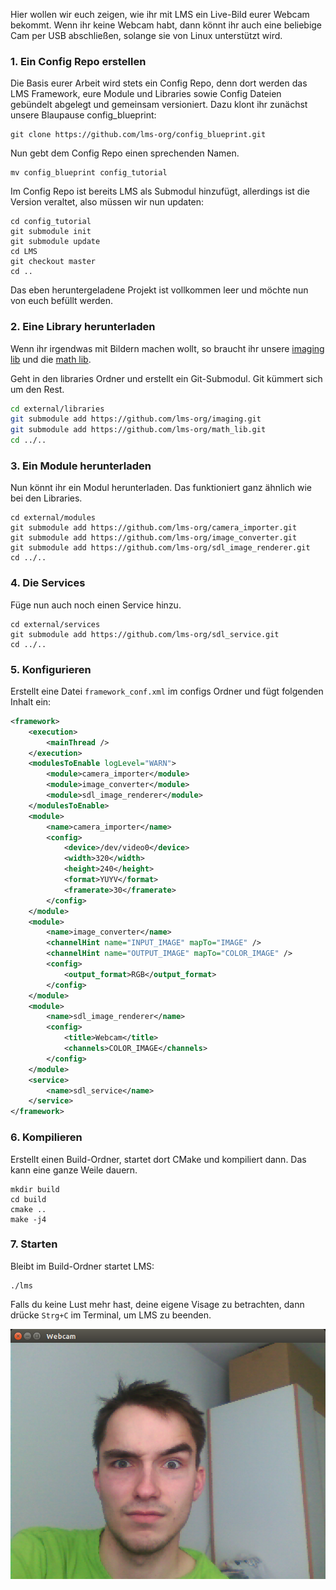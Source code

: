 Hier wollen wir euch zeigen, wie ihr mit LMS ein Live-Bild eurer Webcam bekommt. Wenn ihr keine Webcam habt, dann könnt
ihr auch eine beliebige Cam per USB abschließen, solange sie von Linux unterstützt wird.

### 1. Ein Config Repo erstellen
Die Basis eurer Arbeit wird stets ein Config Repo, denn dort werden das LMS Framework, eure Module und Libraries sowie Config Dateien gebündelt abgelegt und gemeinsam versioniert. Dazu klont ihr zunächst unsere Blaupause config_blueprint:

```
git clone https://github.com/lms-org/config_blueprint.git
```

Nun gebt dem Config Repo einen sprechenden Namen.

```
mv config_blueprint config_tutorial
```

Im Config Repo ist bereits LMS als Submodul hinzufügt, allerdings ist die Version veraltet, also müssen wir nun updaten:

```
cd config_tutorial
git submodule init
git submodule update
cd LMS
git checkout master
cd ..
```

Das eben heruntergeladene Projekt ist vollkommen leer und möchte nun von euch befüllt werden.

### 2. Eine Library herunterladen
Wenn ihr irgendwas mit Bildern machen wollt, so braucht ihr unsere [imaging lib](https://github.com/lms-org/imaging) und
die [math lib](https://github.com/lms-org/math_lib).

Geht in den libraries Ordner und erstellt ein Git-Submodul. Git kümmert sich um den Rest.

```sh
cd external/libraries
git submodule add https://github.com/lms-org/imaging.git
git submodule add https://github.com/lms-org/math_lib.git
cd ../..
```

### 3. Ein Module herunterladen
Nun könnt ihr ein Modul herunterladen. Das funktioniert ganz ähnlich wie bei den Libraries.

```
cd external/modules
git submodule add https://github.com/lms-org/camera_importer.git
git submodule add https://github.com/lms-org/image_converter.git
git submodule add https://github.com/lms-org/sdl_image_renderer.git
cd ../..
```

### 4. Die Services
Füge nun auch noch einen Service hinzu.

```
cd external/services
git submodule add https://github.com/lms-org/sdl_service.git
cd ../..
```

### 5. Konfigurieren

Erstellt eine Datei `framework_conf.xml` im configs Ordner und fügt folgenden
Inhalt ein:

```xml
<framework>
    <execution>
        <mainThread />
    </execution>
    <modulesToEnable logLevel="WARN">
        <module>camera_importer</module>
        <module>image_converter</module>
        <module>sdl_image_renderer</module>
    </modulesToEnable>
    <module>
        <name>camera_importer</name>
        <config>
            <device>/dev/video0</device>
            <width>320</width>
            <height>240</height>
            <format>YUYV</format>
            <framerate>30</framerate>
        </config>
    </module>
    <module>
        <name>image_converter</name>
        <channelHint name="INPUT_IMAGE" mapTo="IMAGE" />
        <channelHint name="OUTPUT_IMAGE" mapTo="COLOR_IMAGE" />
        <config>
            <output_format>RGB</output_format>
        </config>
    </module>
    <module>
        <name>sdl_image_renderer</name>
        <config>
            <title>Webcam</title>
            <channels>COLOR_IMAGE</channels>
        </config>
    </module>
    <service>
        <name>sdl_service</name>
    </service>
</framework>
```

### 6. Kompilieren
Erstellt einen Build-Ordner, startet dort CMake und kompiliert dann. Das kann eine ganze Weile dauern.

```
mkdir build
cd build
cmake ..
make -j4
```

### 7. Starten
Bleibt im Build-Ordner startet LMS:

```
./lms
```

Falls du keine Lust mehr hast, deine eigene Visage zu betrachten, dann drücke `Strg+C` im Terminal, um LMS zu beenden.

![Webcam Window](window.png)
